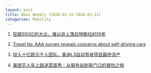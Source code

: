 ```yaml
---
layout: post
title: News Weekly (2020.03.15-2020.03.21) 
categories: Mobility
---
```


1. [狂砸550亿的大众，难以追上落后特斯拉的10年](https://36kr.com/p/5301452)

2. [Travel tip: AAA survey reveals concerns about self-driving cars](https://triblive.com/lifestyles/travel/travel-tip-aaa-survey-reveals-concerns-about-self-driving-cars/)

3. [投入十亿欧元千人团队，奥迪L3自动驾驶项目最终流产](https://36kr.com/p/5301985)

4. [美团无人车上路送菜首秀：从服务站到家门口的冒险之旅](https://www.jiqizhixin.com/articles/2020-03-16-6)